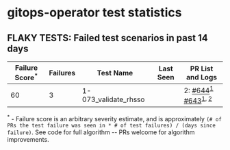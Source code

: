 # gitops-operator test statistics
## FLAKY TESTS: Failed test scenarios in past 14 days
| Failure Score<sup>*</sup> | Failures | Test Name | Last Seen | PR List and Logs 
|---|---|---|---|---|
| 60 | 3 | 1-073_validate_rhsso  |  | 2: [#644](https://github.com/redhat-developer/gitops-operator/pull//644)<sup>[1](https://storage.googleapis.com/origin-ci-test/pr-logs/pull/redhat-developer_gitops-operator/644/pull-ci-redhat-developer-gitops-operator-master-v4.14-kuttl-parallel/1749447353342889984/build-log.txt)</sup> [#643](https://github.com/redhat-developer/gitops-operator/pull//643)<sup>[1](https://storage.googleapis.com/origin-ci-test/pr-logs/pull/redhat-developer_gitops-operator/643/pull-ci-redhat-developer-gitops-operator-master-v4.14-kuttl-parallel/1747604380435091456/build-log.txt), [2](https://storage.googleapis.com/origin-ci-test/pr-logs/pull/redhat-developer_gitops-operator/643/pull-ci-redhat-developer-gitops-operator-master-v4.14-kuttl-parallel/1747569040978612224/build-log.txt)</sup> 



<sup>*</sup> - Failure score is an arbitrary severity estimate, and is approximately `(# of PRs the test failure was seen in * # of test failures) / (days since failure)`. See code for full algorithm -- PRs welcome for algorithm improvements.


